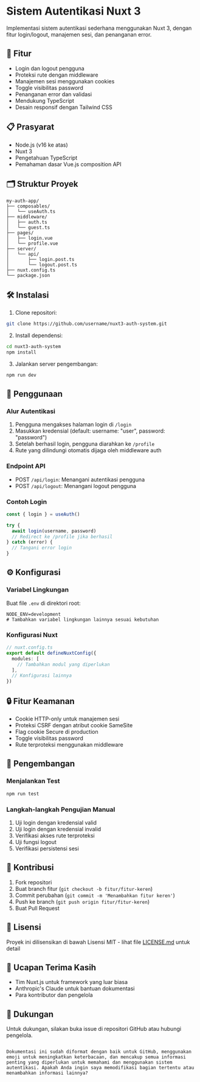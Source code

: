 # Sistem Autentikasi Nuxt 3

Implementasi sistem autentikasi sederhana menggunakan Nuxt 3, dengan fitur login/logout, manajemen sesi, dan penanganan error.

## 🚀 Fitur

- Login dan logout pengguna
- Proteksi rute dengan middleware
- Manajemen sesi menggunakan cookies
- Toggle visibilitas password
- Penanganan error dan validasi
- Mendukung TypeScript
- Desain responsif dengan Tailwind CSS

## 📋 Prasyarat

- Node.js (v16 ke atas)
- Nuxt 3
- Pengetahuan TypeScript
- Pemahaman dasar Vue.js composition API

## 🗂️ Struktur Proyek

```
my-auth-app/
├── composables/
│   └── useAuth.ts
├── middleware/
│   ├── auth.ts
│   └── guest.ts
├── pages/
│   ├── login.vue
│   └── profile.vue
├── server/
│   └── api/
│       ├── login.post.ts
│       └── logout.post.ts
├── nuxt.config.ts
└── package.json
```

## 🛠️ Instalasi

1. Clone repositori:
```bash
git clone https://github.com/username/nuxt3-auth-system.git
```

2. Install dependensi:
```bash
cd nuxt3-auth-system
npm install
```

3. Jalankan server pengembangan:
```bash
npm run dev
```

## 🔑 Penggunaan

### Alur Autentikasi

1. Pengguna mengakses halaman login di `/login`
2. Masukkan kredensial (default: username: "user", password: "password")
3. Setelah berhasil login, pengguna diarahkan ke `/profile`
4. Rute yang dilindungi otomatis dijaga oleh middleware auth

### Endpoint API

- POST `/api/login`: Menangani autentikasi pengguna
- POST `/api/logout`: Menangani logout pengguna

### Contoh Login

```typescript
const { login } = useAuth()

try {
  await login(username, password)
  // Redirect ke /profile jika berhasil
} catch (error) {
  // Tangani error login
}
```

## ⚙️ Konfigurasi

### Variabel Lingkungan

Buat file `.env` di direktori root:

```env
NODE_ENV=development
# Tambahkan variabel lingkungan lainnya sesuai kebutuhan
```

### Konfigurasi Nuxt

```typescript
// nuxt.config.ts
export default defineNuxtConfig({
  modules: [
    // Tambahkan modul yang diperlukan
  ],
  // Konfigurasi lainnya
})
```

## 🔒 Fitur Keamanan

- Cookie HTTP-only untuk manajemen sesi
- Proteksi CSRF dengan atribut cookie SameSite
- Flag cookie Secure di production
- Toggle visibilitas password
- Rute terproteksi menggunakan middleware

## 🧪 Pengembangan

### Menjalankan Test

```bash
npm run test
```

### Langkah-langkah Pengujian Manual

1. Uji login dengan kredensial valid
2. Uji login dengan kredensial invalid
3. Verifikasi akses rute terproteksi
4. Uji fungsi logout
5. Verifikasi persistensi sesi

## 🤝 Kontribusi

1. Fork repositori
2. Buat branch fitur (`git checkout -b fitur/fitur-keren`)
3. Commit perubahan (`git commit -m 'Menambahkan fitur keren'`)
4. Push ke branch (`git push origin fitur/fitur-keren`)
5. Buat Pull Request

## 📝 Lisensi

Proyek ini dilisensikan di bawah Lisensi MIT - lihat file [LICENSE.md](LICENSE.md) untuk detail

## 🙏 Ucapan Terima Kasih

- Tim Nuxt.js untuk framework yang luar biasa
- Anthropic's Claude untuk bantuan dokumentasi
- Para kontributor dan pengelola

## 💬 Dukungan

Untuk dukungan, silakan buka issue di repositori GitHub atau hubungi pengelola.
```

Dokumentasi ini sudah diformat dengan baik untuk GitHub, menggunakan emoji untuk meningkatkan keterbacaan, dan mencakup semua informasi penting yang diperlukan untuk memahami dan menggunakan sistem autentikasi. Apakah Anda ingin saya memodifikasi bagian tertentu atau menambahkan informasi lainnya?
